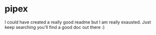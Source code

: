 # pipex
I could have created a really good readme but I am really exausted. Just keep searching you'll find a good doc out there :)
